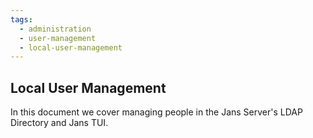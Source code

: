 ```yaml
---
tags:
  - administration
  - user-management
  - local-user-management
---
```


## Local User Management

In this document we cover managing people in the Jans Server's LDAP Directory and Jans TUI.